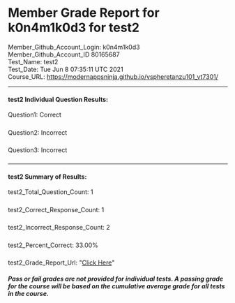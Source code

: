 # Member Grade Report for k0n4m1k0d3 for test2  
   
Member_Github_Account_Login: k0n4m1k0d3  
Member_Github_Account_ID 80165687  
Test_Name: test2  
Test_Date: Tue Jun  8 07:35:11 UTC 2021  
Course_URL: https://modernappsninja.github.io/vspheretanzu101_vt7301/  
   
---  
#### test2 Individual Question Results:  
Question1: Correct  
#####  
Question2: Incorrect  
#####  
Question3: Incorrect  
#####  
---  
#### test2 Summary of Results:  
test2_Total_Question_Count: 1  
#####  
test2_Correct_Response_Count: 1  
#####  
test2_Incorrect_Response_Count: 2  
#####  
test2_Percent_Correct: 33.00%  
#####  
test2_Grade_Report_Url: "[Click Here](https://github.com/modernappsninjas/k0n4m1k0d3/blob/main/static/userdata/courses/vspheretanzu101_vt7301/grade_report.pr936.test2.md)"
##### Pass or fail grades are not provided for individual tests. A passing grade for the course will be based on the cumulative average grade for all tests in the course.  
